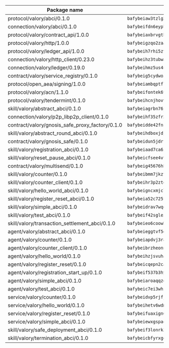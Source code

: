 | Package name                                                  | Package hash                                                  |
| ------------------------------------------------------------- | ------------------------------------------------------------- |
| protocol/valory/abci/0.1.0                                    | `bafybeiaw3tzlg3rkvnn5fcufblktmfwngmxugn4yo7pyjp76zz6aqtqcay` |
| connection/valory/abci/0.1.0                                  | `bafybeifdn6eyp7tw3pemycnuuh7e6iairmkdpsohjg2coyxkcmjwfpqavm` |
| protocol/valory/contract_api/1.0.0                            | `bafybeiaxbrvgtbdrh4lslskuxyp4awyr4whcx3nqq5yrr6vimzsxg5dy64` |
| protocol/valory/http/1.0.0                                    | `bafybeigzqo2zaakcjtzzsm6dh4x73v72xg6ctk6muyp5uq5ueb7y34fbxy` |
| protocol/valory/ledger_api/1.0.0                              | `bafybeih7rhi5zvfvwakx5ifgxsz2cfipeecsh7bm3gnudjxtvhrygpcftq` |
| connection/valory/http_client/0.23.0                          | `bafybeihz3tubwado7j3wlivndzzuj3c6fdsp4ra5r3nqixn3ufawzo3wii` |
| connection/valory/ledger/0.19.0                               | `bafybeihmz5us4ntmzvgikpkx4tththrl7zvou4uiebvletdeliidiuhi6m` |
| contract/valory/service_registry/0.1.0                        | `bafybeig5cydwoi7laokvhrlaj5qzdqcrloaldescakjnk7d7xvxveepzne` |
| protocol/open_aea/signing/1.0.0                               | `bafybeiambqptflge33eemdhis2whik67hjplfnqwieoa6wblzlaf7vuo44` |
| protocol/valory/acn/1.1.0                                     | `bafybeifontek6tvaecatoauiule3j3id6xoktpjubvuqi3h2jkzqg7zh7a` |
| protocol/valory/tendermint/0.1.0                              | `bafybeihcnjhovvyyfbkuw5sjyfx2lfd4soeocfqzxz54g67333m6nk5gxq` |
| skill/valory/abstract_abci/0.1.0                              | `bafybeiagrbn76jal52v2egtuwelcam3e2huzc6pwjtux2dh5hktxn7em3y` |
| connection/valory/p2p_libp2p_client/0.1.0                     | `bafybeihf35zfr35qsvfte4vbi7njvuzfx4httysw7owmlux53gvxh2or54` |
| contract/valory/gnosis_safe_proxy_factory/0.1.0               | `bafybeidde42fncwdgkwcuztot2hx7s7qkfusmujplvvwljeylyavrgomcy` |
| skill/valory/abstract_round_abci/0.1.0                        | `bafybeihdboxjdjnm7wrkysh3v53a4ckfnkcx72jkki53btiuagexfpymk4` |
| contract/valory/gnosis_safe/0.1.0                             | `bafybeidun5jdrffmzpr7hquuxzfyx3nkcevaxac6cci3oyjyh72ebbrwyi` |
| skill/valory/registration_abci/0.1.0                          | `bafybeiaad7ca6ispe5shycn6sdcq7et5lapwjj3szd3qn2vfkijpqvlbqa` |
| skill/valory/reset_pause_abci/0.1.0                           | `bafybeicfsee4vtx2crnkrzeux7jrhsrd2udal2ms2s2vj6fg6bxoish5ti` |
| contract/valory/multisend/0.1.0                               | `bafybeig45676hbh4c3p3mujrrskxgxww4cxdyyginlg5rmmav6orv4gtya` |
| skill/valory/counter/0.1.0                                    | `bafybeibmm7jkzt3wkverlhjpveob3pj7qbvd4mdasffubcfpy454koeaqq` |
| skill/valory/counter_client/0.1.0                             | `bafybeihr3p2ztqpbgzuo4xi7gwq4hjcc3khibirritnxkajaugshlzxjke` |
| skill/valory/hello_world_abci/0.1.0                           | `bafybeigncxmjclurfmhx75vgm3dqz3dmf7bprrtsrcxsifsanzbi4se3pq` |
| skill/valory/register_reset_abci/0.1.0                        | `bafybeia52c725fqqfkp52vodfgfcrb5wg5lnry7ebluxow7e2wyf5xamuu` |
| skill/valory/simple_abci/0.1.0                                | `bafybeidrav7wqovu3tqlmsqb7tuszw44cbdtmqmwf5myi2pg2mdjwkzvpu` |
| skill/valory/test_abci/0.1.0                                  | `bafybeif42sgleinw6gb45eh2cmye7uvap6djflk7gmakrici6pg2aagwtm` |
| skill/valory/transaction_settlement_abci/0.1.0                | `bafybeieo6coowbcxtb3vibh455ib64bds2girrewpvqkqodeg5edj3nlxa` |
| agent/valory/abstract_abci/0.1.0                              | `bafybeieggtvf5glvsntajn4xb2jh7due4nfswttubiq72gfailopahmlnq` |
| agent/valory/counter/0.1.0                                    | `bafybeiapdvj3rak3shoj24bml3nunptzd77uqvi7yymml2gcjbfsrtqm2y` |
| agent/valory/counter_client/0.1.0                             | `bafybeibrzheonnpbkihtov7e45yhs5azgo57k5ogxnykucpyv6sprufb7m` |
| agent/valory/hello_world/0.1.0                                | `bafybeihzjsvuhadg3ppheusqopr5evc4po7dfymgec3q7beynw4pfkvi7e` |
| agent/valory/register_reset/0.1.0                             | `bafybeicqepn2cav7oi53jlde74g7tbdzxqaoalo3uuyzortrwmuwdxemri` |
| agent/valory/registration_start_up/0.1.0                      | `bafybeif537b3hygxumqpa2o6dfsu3us5km3hswxmraycvfk7zbfs6rasba` |
| agent/valory/simple_abci/0.1.0                                | `bafybeiaroaqqzdfigzybzzx4wwnerbnzfxxyg3qlayr75cxlctx47mr2xm` |
| agent/valory/test_abci/0.1.0                                  | `bafybeic7ei3whzlgd5hoavolytclgr4s2vi3tm6h2wqtxceg7ag3nl26fm` |
| service/valory/counter/0.1.0                                  | `bafybeidvp5rjfjpq7ggrkh46ry4ixlh7heky2pizmorrmq4g47abixr6ca` |
| service/valory/hello_world/0.1.0                              | `bafybeihetv6wdmmj7d2b62acdtnpqcz5bm33mfrchx44ei3hly2jzita7y` |
| service/valory/register_reset/0.1.0                           | `bafybeifuaxign6rvmc3nbynf4iswgcrbmrkzajjy5j4cpsnqrnhgxbsw2a` |
| service/valory/simple_abci/0.1.0                              | `bafybeiewxgspa4jpjsaqjajdg4byv4ll264v7yxvor7a3nqyh7qjogkste` |
| skill/valory/safe_deployment_abci/0.1.0                       | `bafybeif3lonrk3xr44muhkjwpxyipqjel4tetig23aeo56qvl5duorwqbm` |
| skill/valory/termination_abci/0.1.0                           | `bafybeicbfyrxgeoykrjtp2tdm4qzlzctripaxebjkrlbhdv7vcziae3lfm` |
